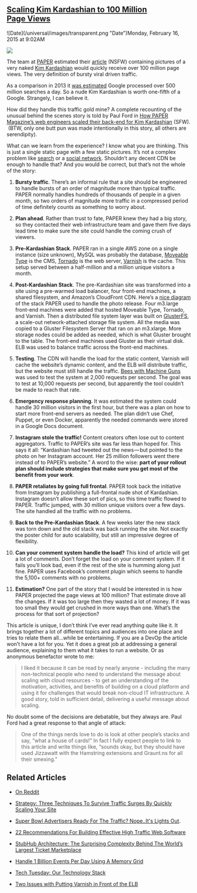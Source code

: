 ## [Scaling Kim Kardashian to 100 Million Page Views](/blog/2015/2/16/scaling-kim-kardashian-to-100-million-page-views.html)

<div class="journal-entry-tag journal-entry-tag-post-title"><span class="posted-on">![Date](/universal/images/transparent.png "Date")Monday, February 16, 2015 at 9:02AM</span></div>

<div class="body">

![](https://farm9.staticflickr.com/8636/16548853301_66d73f52b2_o.jpg)

<span id="docs-internal-guid-e50a42f4-9343-20ff-cdaa-23fff595f737"></span>

<span>The team at</span> [<span>PAPER</span>](http://www.papermag.com/) <span>estimated their</span> [<span>article</span>](http://www.papermag.com/2014/11/kim_kardashian.php) <span>(NSFW) containing pictures of a very naked</span> [<span>Kim Kardashian</span>](http://en.wikipedia.org/wiki/Kim_Kardashian) <span>would quickly receive over 100 million page views. The very definition of bursty viral driven traffic.</span>

<span>As a comparison in 2013 it</span> [<span>was estimated</span>](http://www.cnet.com/news/google-search-scratches-its-brain-500-million-times-a-day/) <span>Google processed over 500 million searches a day. So a nude Kim Kardashian is worth one-fifth of a Google. Strangely, I can believe it.</span>

<span>How did they handle this traffic gold mine? A complete recounting of the unusual behind the scenes story is told by Paul Ford in</span> [<span>How PAPER Magazine’s web engineers scaled their back-end for Kim Kardashian</span>](https://medium.com/message/how-paper-magazines-web-engineers-scaled-kim-kardashians-back-end-sfw-6367f8d37688) <span>(SFW).  (BTW, only one butt pun was made intentionally in this story, all others are serendipity).</span>

<span>What can we learn from the experience? I know what you are thinking. This is just a single static page with a few static pictures. It’s not a complex problem like</span> [<span>search</span>](http://highscalability.com/display/Search?moduleId=4876569&searchQuery=google) <span>or a</span> [<span>social network</span>](http://highscalability.com/blog/2009/10/13/why-are-facebook-digg-and-twitter-so-hard-to-scale.html)<span>. Shouldn’t any decent CDN be enough to handle that? And you would be correct, but that’s not the whole of the story:</span>

1.  **Bursty traffic**. There’s an informal rule that a site should be engineered to handle bursts of an order of magnitude more than typical traffic. PAPER normally handles hundreds of thousands of people in a given month, so two orders of magnitude more traffic in a compressed period of time definitely counts as something to worry about.

2.  <span>**Plan ahead**</span><span>. Rather than trust to fate, PAPER knew they had a big story, so they contacted their web infrastructure team and gave them five days lead time to make sure the site could handle the coming crush of viewers.</span>

3.  **Pre-Kardashian Stack**. PAPER ran in a single AWS zone on a single instance (size unknown), MySQL was probably the database, [<span>Moveable Type</span>](https://movabletype.org/) is the CMS, [<span>Tornado</span>](http://www.tornadoweb.org/en/stable/) is the web server, [<span>Varnish</span>](https://www.varnish-cache.org/) is the cache. This setup served between a half-million and a million unique visitors a month.

4.  **Post-Kardashian Stack**. The pre-Kardashian site was transformed into a site using a pre-warmed load balancer, four front-end machines, a shared filesystem, and Amazon’s CloudFront CDN. Here’s a [<span>nice diagram</span>](https://d262ilb51hltx0.cloudfront.net/max/2000/1*NRRjxiTzjIFBK4UlJ3m2ww.jpeg) of the stack PAPER used to handle the photo release. Four m3.large front-end machines were added that hosted Moveable Type, Tornado, and Varnish. Then a distributed file system layer was built on [<span>GlusterFS</span>](http://glusterfs), a scale-out network-attached storage file system. All the media was copied to a Gluster Filesystem Server that ran on an m3.xlarge. More storage nodes could be added as needed, which is what Gluster brought to the table. The front-end machines used Gluster as their virtual disk. ELB was used to balance traffic across the front-end machines.

5.  <span>**Testing**</span><span>. The CDN will handle the load for the static content, Varnish will cache the website’s dynamic content, and the ELB will distribute traffic, but the website must still handle the traffic.</span> [<span>Bees with Machine Guns</span>](https://github.com/newsapps/beeswithmachineguns) <span>was used to test the system at 2,000 requests per second. The goal was to test at 10,000 requests per second, but apparently the tool couldn’t be made to reach that rate.</span>

6.  <span>**Emergency response planning**</span><span>. It was estimated the system could handle 30 million visitors in the first hour, but there was a plan on how to start more front-end servers as needed. The plan didn’t use Chef, Puppet, or even Docker, apparently the needed commands were stored in a Google Docs document.</span>

7.  **Instagram stole the traffic!** Content creators often lose out to content aggregators. Traffic to PAPER’s site was far less than hoped for. This says it all: “Kardashian had tweeted out the news — but pointed to the photo on her Instagram account. Her 25 million followers went there instead of to PAPER’s website.” A word to the wise: **part of your rollout plan should include strategies that make sure you get most of the benefit from your work**.

8.  <span>**PAPER retaliates by going full frontal**</span><span>. PAPER took back the initiative from Instagram by publishing a full-frontal nude shot of Kardashian. Instagram doesn’t allow these sort of pics, so this time traffic flowed to PAPER. Traffic jumped, with 30 million unique visitors over a few days. The site handled all the traffic with no problems.</span>

9.  **Back to the Pre-Kardashian Stack**. A few weeks later the new stack was torn down and the old stack was back running the site. Not exactly the poster child for auto scalability, but still an impressive degree of flexibility.

10.  <span>**Can your comment system handle the load?**</span> <span>This kind of article will get a lot of comments. Don’t forget the load on your comment system. If it fails you’ll look bad, even if the rest of the site is humming along just fine. PAPER uses Facebook’s comment plugin which seems to handle the 5,100+ comments with no problems.</span>

11.  <span>**Estimation?**</span> <span>One part of the story that I would be interested in is how PAPER projected the page views at 100 million? That estimate drove all the changes. If it was too large then they wasted a lot of money. If it was too small they would get crushed in more ways than one. What’s the process for that sort of projection?</span>

<span>This article is unique, I don’t think I’ve ever read anything quite like it. It brings together a lot of different topics and audiences into one place and tries to relate them all...while be entertaining. </span>If you are a DevOp the article won’t have a lot for you. Yet it does a great job at addressing a general audience, explaining to them what it takes to run a website. Or as anonymous benefactor wrote to me:

> <span>I liked it because it can be read by nearly anyone - including the many non-technical people who need to understand the message about scaling with cloud resources - to get an understanding of the motivation, activities, and benefits of building on a cloud platform and using it for challenges that would break non-cloud IT infrastructure. A good story, told in sufficient detail, delivering a useful message about scaling.</span>

<span>No doubt some of the decisions are debatable, but they always are. Paul Ford had a great response to that angle of attack:</span>

> <span>One of the things nerds love to do is look at other people’s stacks and say, “what a house of cards!” In fact I fully expect people to link to this article and write things like, “sounds okay, but they should have used Jizzawatt with the Hamstring extensions and Graunt.ns for all their smexing.”</span>

## <span>Related Articles</span>

*   [On Reddit](http://www.reddit.com/r/programming/comments/2w3mis/scaling_kim_kardashian_to_100_million_page_views/)

*   <span>[Strategy: Three Techniques To Survive Traffic Surges By Quickly Scaling Your Site](http://highscalability.com/blog/2014/3/19/strategy-three-techniques-to-survive-traffic-surges-by-quick.html)</span>

*   [<span>Super Bowl Advertisers Ready For The Traffic? Nope..It's Lights Out</span>](http://highscalability.com/blog/2013/2/6/super-bowl-advertisers-ready-for-the-traffic-nopeits-lights.html)<span>.</span>

*   [<span>22 Recommendations For Building Effective High Traffic Web Software</span>](http://highscalability.com/blog/2013/12/16/22-recommendations-for-building-effective-high-traffic-web-s.html)

*   [<span>StubHub Architecture: The Surprising Complexity Behind The World’s Largest Ticket Marketplace</span>](http://highscalability.com/blog/2012/6/25/stubhub-architecture-the-surprising-complexity-behind-the-wo.html)

*   [<span>Handle 1 Billion Events Per Day Using A Memory Grid</span>](http://highscalability.com/handle-1-billion-events-day-using-memory-grid)

*   [<span>Tech Tuesday: Our Technology Stack</span>](http://imgur.com/blog/2013/06/04/tech-tuesday-our-technology-stack/)

*   <span>[Two Issues with Putting Varnish in Front of the ELB](http://www.reddit.com/r/devops/comments/2t8ib2/how_paper_magazines_web_engineers_scaled_their/cnx7n13)</span>

</div>